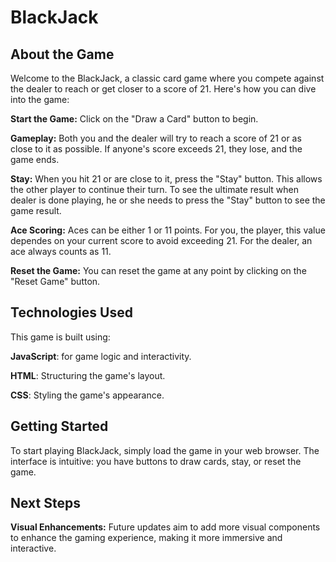 # BlackJack

## About the Game
Welcome to the BlackJack, a classic card game where you compete against the dealer to reach or get closer to a score of 21. Here's how you can dive into the game:

**Start the Game:** Click on the "Draw a Card" button to begin.

**Gameplay:** Both you and the dealer will try to reach a score of 21 or as close to it as possible. If anyone's score exceeds 21, they lose, and the game ends.

**Stay:** When you hit 21 or are close to it, press the "Stay" button. This allows the other player to continue their turn. To see the ultimate result when dealer is done playing, he or she needs to press the "Stay" button to see the game result.

**Ace Scoring:** Aces can be either 1 or 11 points. For you, the player, this value dependes on your current score to avoid exceeding 21. For the dealer, an ace always counts as 11.

**Reset the Game:** You can reset the game at any point by clicking on the "Reset Game" button.


## Technologies Used
This game is built using:

**JavaScript**: for game logic and interactivity.

**HTML**: Structuring the game's layout.

**CSS**: Styling the game's appearance.

## Getting Started
To start playing BlackJack, simply load the game in your web browser. The interface is intuitive: you have buttons to draw cards, stay, or reset the game. 

## Next Steps 
**Visual Enhancements:** Future updates aim to add more visual components to enhance the gaming experience, making it more immersive and interactive.



